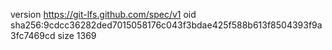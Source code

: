 version https://git-lfs.github.com/spec/v1
oid sha256:9cdcc36282ded7015058176c043f3bdae425f588b613f8504393f9a3fc7469cd
size 1369

